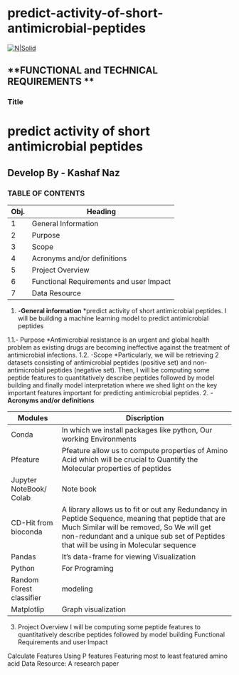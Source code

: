 # predict-activity-of-short-antimicrobial-peptides
[![N|Solid](https://uploads-ssl.webflow.com/5ff6c1dbc139fb9bf9f6a511/6089ced541a4550bbc1e1a65_Dev__1_-removebg-preview.png)](https://uploads-ssl.webflow.com/5ff6c1dbc139fb9bf9f6a511/6089ced541a4550bbc1e1a65_Dev__1_-removebg-preview.png)

## **FUNCTIONAL and TECHNICAL REQUIREMENTS **


### **Title**


# predict activity of short antimicrobial peptides

## Develop By -  Kashaf Naz





### __TABLE OF CONTENTS__

**Obj.**	|**Heading**
-----------|---------------------------------------
1|	General Information 	
2|	Purpose	
3|	Scope	
4|	Acronyms and/or definitions	
5|	Project Overview	
6|	Functional Requirements and user Impact	
7|	Data Resource	




1.	-**General information**
*predict activity of short antimicrobial peptides.
I will be building a machine learning model to predict antimicrobial peptides
	
1.1.-	Purpose
*Antimicrobial resistance is an urgent and global health problem as existing drugs are becoming ineffective against the treatment of antimicrobial infections.
1.2.	-Scope
*Particularly, we will be retrieving 2 datasets consisting of antimicrobial peptides (positive set) and non-antimicrobial peptides (negative set). Then, I will be computing some peptide features to quantitatively describe peptides followed by model building and finally model interpretation where we shed light on the key important features important for predicting antimicrobial peptides.
2.	-**Acronyms and/or definitions**

Modules      |  Discription
-------------|-------------------------------------------------
Conda	       |In which we install packages like python, Our working Environments
Pfeature      |Pfeature allow us to compute properties of Amino Acid which will be crucial to Quantify the Molecular properties of peptides 
Jupyter NoteBook/ Colab	|  Note book
CD-Hit from bioconda	|A library allows us to fit or out any Redundancy in Peptide Sequence, meaning that peptide that are Much Similar will be removed, So We will get non-redundant and a unique sub set of Peptides that will be using in Molecular sequence
Pandas	|It’s data-frame for viewing Visualization
Python	|For Programing
Random Forest classifier|	modeling
Matplotlip|	Graph visualization




3.	Project Overview
I will be computing some peptide features to quantitatively describe peptides followed by model building
 Functional Requirements and user Impact

Calculate Features Using P features
Featuring most to least featured amino acid
Data Resource:
A research paper





